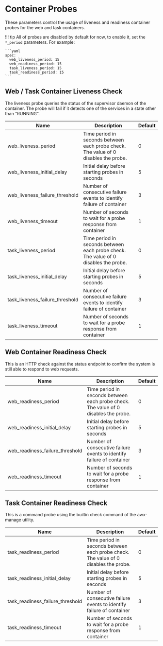 # Container Probes

These parameters control the usage of liveness and readiness container probes for
the web and task containers.

!!! tip
    All of probes are disabled by default for now, to enable it, set the `*_period` parameters. For example:

    ```yaml
    spec:
      web_liveness_period: 15
      web_readiness_period: 15
      task_liveness_period: 15
      task_readiness_period: 15
    ```

## Web / Task Container Liveness Check

The liveness probe queries the status of the supervisor daemon of the container.  The probe will fail if it
detects one of the services in a state other than "RUNNING".

| Name         | Description                        | Default |
| -------------| -----------------------------------|---------|
| web_liveness_period | Time period in seconds between each probe check.  The value of 0 disables the probe. | 0    |
| web_liveness_initial_delay | Initial delay before starting probes in seconds | 5   |
| web_liveness_failure_threshold| Number of consecutive failure events to identify failure of container | 3    |
| web_liveness_timeout | Number of seconds to wait for a probe response from container | 1    |
| task_liveness_period | Time period in seconds between each probe check.  The value of 0 disables the probe. | 0    |
| task_liveness_initial_delay | Initial delay before starting probes in seconds | 5   |
| task_liveness_failure_threshold| Number of consecutive failure events to identify failure of container | 3    |
| task_liveness_timeout | Number of seconds to wait for a probe response from container | 1    |

## Web Container Readiness Check

This is an HTTP check against the status endpoint to confirm the system is still able to respond to web requests.

| Name         | Description                        | Default |
| -------------| ---------------------------------- | ------- |
| web_readiness_period | Time period in seconds between each probe check.  The value of 0 disables the probe. | 0    |
| web_readiness_initial_delay | Initial delay before starting probes in seconds | 5   |
| web_readiness_failure_threshold| Number of consecutive failure events to identify failure of container | 3    |
| web_readiness_timeout | Number of seconds to wait for a probe response from container | 1    |

## Task Container Readiness Check

This is a command probe using the builtin check command of the awx-manage utility.

| Name         | Description                        | Default |
| -------------| ---------------------------------- | ------- |
| task_readiness_period | Time period in seconds between each probe check.  The value of 0 disables the probe. | 0    |
| task_readiness_initial_delay | Initial delay before starting probes in seconds | 5   |
| task_readiness_failure_threshold| Number of consecutive failure events to identify failure of container | 3    |
| task_readiness_timeout | Number of seconds to wait for a probe response from container | 1    |

